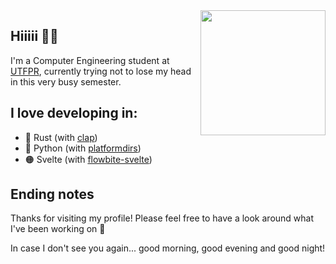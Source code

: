 <img src="https://github.com/user-attachments/assets/d4068d2c-9aed-433c-a79d-686d978d439a" align="right" width="200px">

## Hiiiii 👋🏽

I'm a Computer Engineering student at [UTFPR](https://utfpr.edu.br), currently trying not to lose my head in this very busy semester.

## I love developing in:

- 🦀 Rust (with [clap](https://github.com/clap-rs/clap))
- 🐍 Python (with [platformdirs](https://github.com/tox-dev/platformdirs))
- 🟠 Svelte (with [flowbite-svelte](https://github.com/themesberg/flowbite-svelte))

## Ending notes

Thanks for visiting my profile! Please feel free to have a look around what I've been working on 🤗

In case I don't see you again... good morning, good evening and good night!
